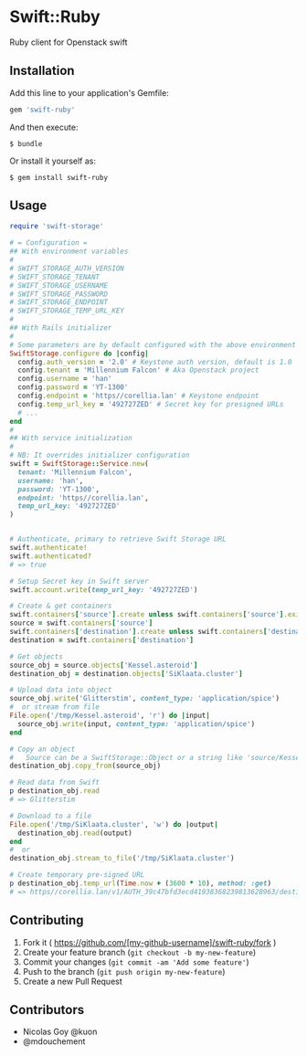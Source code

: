# Swift::Ruby

Ruby client for Openstack swift

## Installation

Add this line to your application's Gemfile:

```ruby
gem 'swift-ruby'
```

And then execute:

    $ bundle

Or install it yourself as:

    $ gem install swift-ruby

## Usage

```rb
require 'swift-storage'

# = Configuration =
## With environment variables
#
# SWIFT_STORAGE_AUTH_VERSION
# SWIFT_STORAGE_TENANT
# SWIFT_STORAGE_USERNAME
# SWIFT_STORAGE_PASSWORD
# SWIFT_STORAGE_ENDPOINT
# SWIFT_STORAGE_TEMP_URL_KEY
#
## With Rails initializer
#
# Some parameters are by default configured with the above environment variables, see configuration.rb
SwiftStorage.configure do |config|
  config.auth_version = '2.0' # Keystone auth version, default is 1.0
  config.tenant = 'Millennium Falcon' # Aka Openstack project
  config.username = 'han'
  config.password = 'YT-1300'
  config.endpoint = 'https//corellia.lan' # Keystone endpoint
  config.temp_url_key = '492727ZED' # Secret key for presigned URLs
  # ...
end
#
## With service initialization
#
# NB: It overrides initializer configuration
swift = SwiftStorage::Service.new(
  tenant: 'Millennium Falcon',
  username: 'han',
  password: 'YT-1300',
  endpoint: 'https//corellia.lan',
  temp_url_key: '492727ZED'
)


# Authenticate, primary to retrieve Swift Storage URL
swift.authenticate!
swift.authenticated?
# => true

# Setup Secret key in Swift server
swift.account.write(temp_url_key: '492727ZED')

# Create & get containers
swift.containers['source'].create unless swift.containers['source'].exists?
source = swift.containers['source']
swift.containers['destination'].create unless swift.containers['destination'].exists?
destination = swift.containers['destination']

# Get objects
source_obj = source.objects['Kessel.asteroid']
destination_obj = destination.objects['SiKlaata.cluster']

# Upload data into object
source_obj.write('Glitterstim', content_type: 'application/spice')
#  or stream from file
File.open('/tmp/Kessel.asteroid', 'r') do |input|
  source_obj.write(input, content_type: 'application/spice')
end

# Copy an object
#   Source can be a SwiftStorage::Object or a string like 'source/Kessel.asteroid'
destination_obj.copy_from(source_obj)

# Read data from Swift
p destination_obj.read
# => Glitterstim

# Download to a file
File.open('/tmp/SiKlaata.cluster', 'w') do |output|
  destination_obj.read(output)
end
#  or
destination_obj.stream_to_file('/tmp/SiKlaata.cluster')

# Create temporary pre-signed URL
p destination_obj.temp_url(Time.now + (3600 * 10), method: :get)
# => https//corellia.lan/v1/AUTH_39c47bfd3ecd41938368239813628963/destination/death/star.moon?temp_url_sig=cbd7568b60abcd5862a96eb03af5fa154e851d54&temp_url_expires=1439430168
```

## Contributing

1. Fork it ( https://github.com/[my-github-username]/swift-ruby/fork )
2. Create your feature branch (`git checkout -b my-new-feature`)
3. Commit your changes (`git commit -am 'Add some feature'`)
4. Push to the branch (`git push origin my-new-feature`)
5. Create a new Pull Request


## Contributors

- Nicolas Goy @kuon
- @mdouchement
